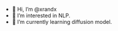 - 👋 Hi, I’m @xrandx
- 👀 I’m interested in NLP.
- 🌱 I’m currently learning diffusion model.


<!---
xrandx/xrandx is a ✨ special ✨ repository because its `README.md` (this file) appears on your GitHub profile.
You can click the Preview link to take a look at your changes.
--->
